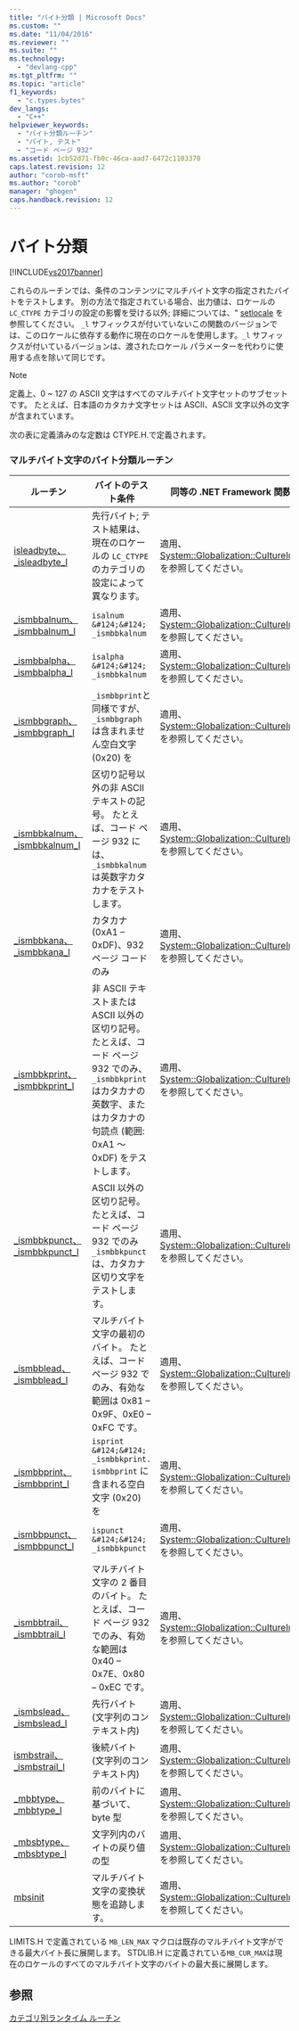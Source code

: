 ```yaml
---
title: "バイト分類 | Microsoft Docs"
ms.custom: ""
ms.date: "11/04/2016"
ms.reviewer: ""
ms.suite: ""
ms.technology: 
  - "devlang-cpp"
ms.tgt_pltfrm: ""
ms.topic: "article"
f1_keywords: 
  - "c.types.bytes"
dev_langs: 
  - "C++"
helpviewer_keywords: 
  - "バイト分類ルーチン"
  - "バイト, テスト"
  - "コード ページ 932"
ms.assetid: 1cb52d71-fb0c-46ca-aad7-6472c1103370
caps.latest.revision: 12
author: "corob-msft"
ms.author: "corob"
manager: "ghogen"
caps.handback.revision: 12
---
```

# バイト分類
[!INCLUDE[vs2017banner](../assembler/inline/includes/vs2017banner.md)]

これらのルーチンでは、条件のコンテンツにマルチバイト文字の指定されたバイトをテストします。  別の方法で指定されている場合、出力値は、ロケールの `LC_CTYPE` カテゴリの設定の影響を受ける以外; 詳細については、" [setlocale](../Topic/setlocale,%20_wsetlocale.md) を参照してください。  `_l` サフィックスが付いていないこの関数のバージョンでは、このロケールに依存する動作に現在のロケールを使用します。`_l` サフィックスが付いているバージョンは、渡されたロケール パラメーターを代わりに使用する点を除いて同じです。  
  
> [!NOTE]
>  定義上、0 ~ 127 の ASCII 文字はすべてのマルチバイト文字セットのサブセットです。  たとえば、日本語のカタカナ文字セットは ASCII、ASCII 文字以外の文字が含まれています。  
  
 次の表に定義済みのな定数は CTYPE.H.で定義されます。  
  
### マルチバイト文字のバイト分類ルーチン  
  
|ルーチン|バイトのテスト条件|同等の .NET Framework 関数|  
|----------|---------------|---------------------------|  
|[isleadbyte、\_isleadbyte\_l](../c-runtime-library/reference/isleadbyte-isleadbyte-l.md)|先行バイト; テスト結果は、現在のロケールの `LC_CTYPE` のカテゴリの設定によって異なります。|適用、[System::Globalization::CultureInfo](https://msdn.microsoft.com/en-us/library/system.globalization.cultureinfo.aspx)を参照してください。|  
|[\_ismbbalnum、\_ismbbalnum\_l](../c-runtime-library/reference/ismbbalnum-ismbbalnum-l.md)|`isalnum &#124;&#124; _ismbbkalnum`|適用、[System::Globalization::CultureInfo](https://msdn.microsoft.com/en-us/library/system.globalization.cultureinfo.aspx)を参照してください。|  
|[\_ismbbalpha、\_ismbbalpha\_l](../c-runtime-library/reference/ismbbalpha-ismbbalpha-l.md)|`isalpha &#124;&#124; _ismbbkalnum`|適用、[System::Globalization::CultureInfo](https://msdn.microsoft.com/en-us/library/system.globalization.cultureinfo.aspx)を参照してください。|  
|[\_ismbbgraph、\_ismbbgraph\_l](../c-runtime-library/reference/ismbbgraph-ismbbgraph-l.md)|`_ismbbprint`と同様ですが、`_ismbbgraph` は含まれません空白文字 \(0x20\) を|適用、[System::Globalization::CultureInfo](https://msdn.microsoft.com/en-us/library/system.globalization.cultureinfo.aspx)を参照してください。|  
|[\_ismbbkalnum、\_ismbbkalnum\_l](../c-runtime-library/reference/ismbbkalnum-ismbbkalnum-l.md)|区切り記号以外の非 ASCII テキストの記号。  たとえば、コード ページ 932 には、`_ismbbkalnum` は英数字カタカナをテストします。|適用、[System::Globalization::CultureInfo](https://msdn.microsoft.com/en-us/library/system.globalization.cultureinfo.aspx)を参照してください。|  
|[\_ismbbkana、\_ismbbkana\_l](../c-runtime-library/reference/ismbbkana-ismbbkana-l.md)|カタカナ \(0xA1 – 0xDF\)、932 ページ コードのみ|適用、[System::Globalization::CultureInfo](https://msdn.microsoft.com/en-us/library/system.globalization.cultureinfo.aspx)を参照してください。|  
|[\_ismbbkprint、\_ismbbkprint\_l](../c-runtime-library/reference/ismbbkprint-ismbbkprint-l.md)|非 ASCII テキストまたは ASCII 以外の区切り記号。  たとえば、コード ページ 932 でのみ、`_ismbbkprint` はカタカナの英数字、またはカタカナの句読点 \(範囲: 0xA1 ～ 0xDF\) をテストします。|適用、[System::Globalization::CultureInfo](https://msdn.microsoft.com/en-us/library/system.globalization.cultureinfo.aspx)を参照してください。|  
|[\_ismbbkpunct、\_ismbbkpunct\_l](../Topic/_ismbbkpunct,%20_ismbbkpunct_l.md)|ASCII 以外の区切り記号。  たとえば、コード ページ 932 でのみ `_ismbbkpunct` は、カタカナ区切り文字をテストします。|適用、[System::Globalization::CultureInfo](https://msdn.microsoft.com/en-us/library/system.globalization.cultureinfo.aspx)を参照してください。|  
|[\_ismbblead、\_ismbblead\_l](../c-runtime-library/reference/ismbblead-ismbblead-l.md)|マルチバイト文字の最初のバイト。  たとえば、コード ページ 932 でのみ、有効な範囲は 0x81 – 0x9F、0xE0 – 0xFC です。|適用、[System::Globalization::CultureInfo](https://msdn.microsoft.com/en-us/library/system.globalization.cultureinfo.aspx)を参照してください。|  
|[\_ismbbprint、\_ismbbprint\_l](../c-runtime-library/reference/ismbbprint-ismbbprint-l.md)|`isprint &#124;&#124; _ismbbkprint. ismbbprint` に含まれる空白文字 \(0x20\) を|適用、[System::Globalization::CultureInfo](https://msdn.microsoft.com/en-us/library/system.globalization.cultureinfo.aspx)を参照してください。|  
|[\_ismbbpunct、\_ismbbpunct\_l](../c-runtime-library/reference/ismbbpunct-ismbbpunct-l.md)|`ispunct &#124;&#124; _ismbbkpunct`|適用、[System::Globalization::CultureInfo](https://msdn.microsoft.com/en-us/library/system.globalization.cultureinfo.aspx)を参照してください。|  
|[\_ismbbtrail、\_ismbbtrail\_l](../c-runtime-library/reference/ismbbtrail-ismbbtrail-l.md)|マルチバイト文字の 2 番目のバイト。  たとえば、コード ページ 932 でのみ、有効な範囲は 0x40 – 0x7E、0x80 – 0xEC です。|適用、[System::Globalization::CultureInfo](https://msdn.microsoft.com/en-us/library/system.globalization.cultureinfo.aspx)を参照してください。|  
|[\_ismbslead、\_ismbslead\_l](../c-runtime-library/reference/ismbslead-ismbstrail-ismbslead-l-ismbstrail-l.md)|先行バイト \(文字列のコンテキスト内\)|適用、[System::Globalization::CultureInfo](https://msdn.microsoft.com/en-us/library/system.globalization.cultureinfo.aspx)を参照してください。|  
|[ismbstrail、\_ismbstrail\_l](../c-runtime-library/reference/ismbslead-ismbstrail-ismbslead-l-ismbstrail-l.md)|後続バイト \(文字列のコンテキスト内\)|適用、[System::Globalization::CultureInfo](https://msdn.microsoft.com/en-us/library/system.globalization.cultureinfo.aspx)を参照してください。|  
|[\_mbbtype、\_mbbtype\_l](../c-runtime-library/reference/mbbtype-mbbtype-l.md)|前のバイトに基づいて、byte 型|適用、[System::Globalization::CultureInfo](https://msdn.microsoft.com/en-us/library/system.globalization.cultureinfo.aspx)を参照してください。|  
|[\_mbsbtype、\_mbsbtype\_l](../c-runtime-library/reference/mbsbtype-mbsbtype-l.md)|文字列内のバイトの戻り値の型|適用、[System::Globalization::CultureInfo](https://msdn.microsoft.com/en-us/library/system.globalization.cultureinfo.aspx)を参照してください。|  
|[mbsinit](../c-runtime-library/reference/mbsinit.md)|マルチバイト文字の変換状態を追跡します。|適用、[System::Globalization::CultureInfo](https://msdn.microsoft.com/en-us/library/system.globalization.cultureinfo.aspx)を参照してください。|  
  
 LIMITS.H で定義されている `MB_LEN_MAX` マクロは既存のマルチバイト文字ができる最大バイト長に展開します。  STDLIB.H に定義されている`MB_CUR_MAX`は現在のロケールのすべてのマルチバイト文字のバイトの最大長に展開します。  
  
## 参照  
 [カテゴリ別ランタイム ルーチン](../c-runtime-library/run-time-routines-by-category.md)